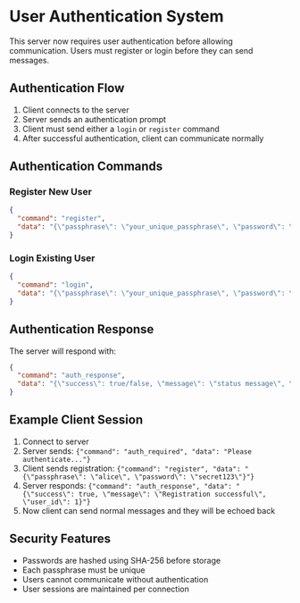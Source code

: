 # User Authentication System

This server now requires user authentication before allowing communication. Users must register or login before they can send messages.

## Authentication Flow

1. Client connects to the server
2. Server sends an authentication prompt
3. Client must send either a `login` or `register` command
4. After successful authentication, client can communicate normally

## Authentication Commands

### Register New User
```json
{
  "command": "register",
  "data": "{\"passphrase\": \"your_unique_passphrase\", \"password\": \"your_password\"}"
}
```

### Login Existing User
```json
{
  "command": "login", 
  "data": "{\"passphrase\": \"your_unique_passphrase\", \"password\": \"your_password\"}"
}
```

## Authentication Response
The server will respond with:
```json
{
  "command": "auth_response",
  "data": "{\"success\": true/false, \"message\": \"status message\", \"user_id\": 123}"
}
```

## Example Client Session

1. Connect to server
2. Server sends: `{"command": "auth_required", "data": "Please authenticate..."}`
3. Client sends registration: `{"command": "register", "data": "{\"passphrase\": \"alice\", \"password\": \"secret123\"}"}`
4. Server responds: `{"command": "auth_response", "data": "{\"success\": true, \"message\": \"Registration successful\", \"user_id\": 1}"}`
5. Now client can send normal messages and they will be echoed back

## Security Features

- Passwords are hashed using SHA-256 before storage
- Each passphrase must be unique
- Users cannot communicate without authentication
- User sessions are maintained per connection
